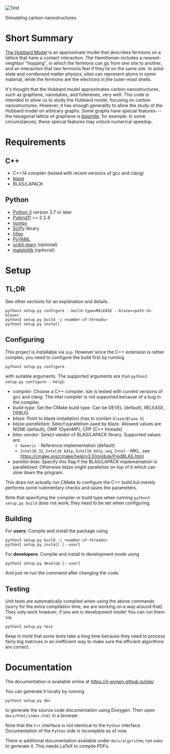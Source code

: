 ![Test](https://github.com/jl-wynen/isle/workflows/Test/badge.svg?branch=devel)

Simulating carbon nanostructures.

# Short Summary

[The Hubbard Model][hubbard] is an approximate model that describes fermions on a lattice that have a contact interaction.  The Hamiltonian  includes a nearest-neighbor "hopping", in which the fermions can go from one site to another, and an interaction that two fermions feel if they're on the same site.  In solid-state and condensed matter physics, sites can represent atoms in some material, while the fermions are the electrons in the outer-most shells.

It's thought that the Hubbard model approximates carbon nanostructures, such as graphene, nanotubes, and fullerenes, very well.  This code is intended to allow us to study the Hubbard model, focusing on carbon nanostructures.  However, it has enough generality to allow the study of the Hubbard model on arbitrary graphs.  Some graphs have special features---the hexagonal lattice of graphene is [*bipartite*](https://en.wikipedia.org/wiki/Bipartite_graph), for example.  In some circumstances, these special features may unlock numerical speedup.

[hubbard]:  https://doi.org/10.1098%2Frspa.1963.0204


# Requirements

## C++
- C++14 compiler (tested with recent versions of gcc and clang)
- [blaze](https://bitbucket.org/blaze-lib/blaze)
- BLAS/LAPACK

## Python
- [Python 3](https://www.python.org/) version 3.7 or later
- [Pybind11](https://github.com/pybind/pybind11) >= 2.2.4
- [numpy](http://www.numpy.org/)
- [SciPy](https://www.scipy.org/scipylib/index.html) library
- [h5py](http://www.h5py.org/)
- [PyYAML](https://pyyaml.org/)
- [scikit-learn](http://scikit-learn.org/stable/) (optional)
- [matplotlib](https://matplotlib.org/) (optional)

# Setup

## TL;DR
See other sections for an explanation and details.
```
python3 setup.py configure --build-type=RELEASE --blaze=<path-to-blaze>
python3 setup.py build -j <number-of-threads>
python3 setup.py install
```

## Configuring
This project is installable via `pip`. However since the C++ extension is rather complex, you need to configure the build first by running
```
python3 setup.py configure
```
with suitable arguments. The supported arguments are (run `python3 setup.py configure --help`):
- *compiler*: Choose a C++ compiler. isle is tested with current versions of gcc and clang. The intel compiler is not supported because of a bug in the compiler.
- *build-type*: Set the CMake build type. Can be DEVEL (default), RELEASE, DEBUG
- *blaze*: Point to blaze installation (has to contain `blaze/Blaze.h`)
- *blaze-parallelism*: Select parallelism used by blaze. Allowed values are NONE (default), OMP (OpenMP), CPP (C++ threads)
- *blas-vendor*: Select vendor of BLAS/LAPACK library. Supported values are:
    - `Generic` - Reference implementation (default)
    - `Intel10_32`, `Intel10_64lp`, `Intel10_64lp_seq`, `Intel` - MKL, see https://cmake.org/cmake/help/v3.0/module/FindBLAS.html
- *parallel-blas*: Specify this flag if the BLAS/LAPACK implementation is parallelized. Otherwise blaze might parallelize on top of it which can slow down the program.

This does not actually run CMake to configure the C++ build but merely performs some rudimentary checks and saves the parameters.

Note that specifying the compiler or build type when running `python3 setup.py build` does not work; they need to be set when configuring.

## Building
For **users**:
Compile and install the package using
```
python3 setup.py build -j <number-of-threads>
python3 setup.py install [--user]
```

For **developers**:
Compile and install in development mode using
```
python3 setup.py develop [--user]
```
And just re-run the command after changing the code.

## Testing
Unit tests are automatically compiled when using the above commands (sorry for the extra compilation time, we are working on a way around that).
They only work however, if you are in development mode!
You can run them via
```
python3 setup.py test
```
Keep in mind that some tests take a long time because they need to process fairly big matrices in an inefficient way to make sure the efficient algorithms are correct.

# Documentation
The documentation is available online at https://jl-wynen.github.io/isle/

You can generate it locally by running
```
python3 setup.py doc
```
to generate the source code documentation using Doxygen. Then open `docs/html/index.html` in a browser.

Note that the `C++` interface is not identical to the `Python` interface. Documentation of the `Python` side is incomplete as of now.

There is additional documentation available under `docs/algorithm`; run `make` to generate it. This needs LaTeX to compile PDFs.
